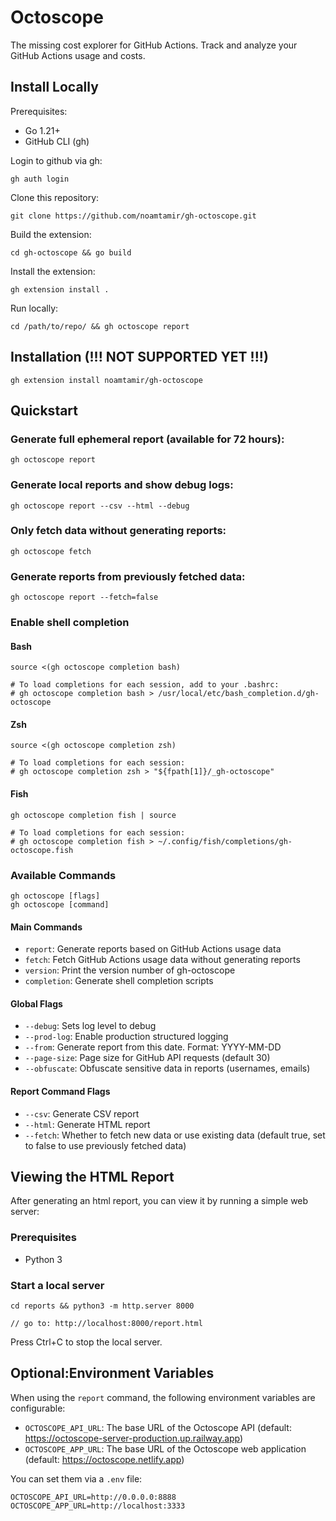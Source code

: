 # Octoscope

The missing cost explorer for GitHub Actions. Track and analyze your GitHub Actions usage and costs.

## Install Locally
Prerequisites:
- Go 1.21+
- GitHub CLI (gh)

Login to github via gh:
```shell
gh auth login
```

Clone this repository:
```shell
git clone https://github.com/noamtamir/gh-octoscope.git
```

Build the extension:
```shell
cd gh-octoscope && go build
```

Install the extension:
```shell
gh extension install .
```

Run locally:
```shell
cd /path/to/repo/ && gh octoscope report
```

## Installation (!!! NOT SUPPORTED YET !!!)
```shell
gh extension install noamtamir/gh-octoscope
```


## Quickstart

### Generate full ephemeral report (available for 72 hours):
```shell
gh octoscope report
```

### Generate local reports and show debug logs:
```shell
gh octoscope report --csv --html --debug
```

### Only fetch data without generating reports:
```shell
gh octoscope fetch
```

### Generate reports from previously fetched data:
```shell
gh octoscope report --fetch=false
```

### Enable shell completion

#### Bash
```shell
source <(gh octoscope completion bash)

# To load completions for each session, add to your .bashrc:
# gh octoscope completion bash > /usr/local/etc/bash_completion.d/gh-octoscope
```

#### Zsh
```shell
source <(gh octoscope completion zsh)

# To load completions for each session:
# gh octoscope completion zsh > "${fpath[1]}/_gh-octoscope"
```

#### Fish
```shell
gh octoscope completion fish | source

# To load completions for each session:
# gh octoscope completion fish > ~/.config/fish/completions/gh-octoscope.fish
```

### Available Commands

```shell
gh octoscope [flags]
gh octoscope [command]
```

#### Main Commands
- `report`: Generate reports based on GitHub Actions usage data
- `fetch`: Fetch GitHub Actions usage data without generating reports
- `version`: Print the version number of gh-octoscope
- `completion`: Generate shell completion scripts

#### Global Flags
- `--debug`: Sets log level to debug
- `--prod-log`: Enable production structured logging
- `--from`: Generate report from this date. Format: YYYY-MM-DD
- `--page-size`: Page size for GitHub API requests (default 30)
- `--obfuscate`: Obfuscate sensitive data in reports (usernames, emails)

#### Report Command Flags
- `--csv`: Generate CSV report
- `--html`: Generate HTML report
- `--fetch`: Whether to fetch new data or use existing data (default true, set to false to use previously fetched data)

## Viewing the HTML Report

After generating an html report, you can view it by running a simple web server:

### Prerequisites
- Python 3

### Start a local server
```shell
cd reports && python3 -m http.server 8000

// go to: http://localhost:8000/report.html
```
Press Ctrl+C to stop the local server.

## Optional:Environment Variables

When using the `report` command, the following environment variables are configurable:
- `OCTOSCOPE_API_URL`: The base URL of the Octoscope API (default: https://octoscope-server-production.up.railway.app)
- `OCTOSCOPE_APP_URL`: The base URL of the Octoscope web application (default: https://octoscope.netlify.app)

You can set them via a `.env` file:

```shell
OCTOSCOPE_API_URL=http://0.0.0.0:8888
OCTOSCOPE_APP_URL=http://localhost:3333
```